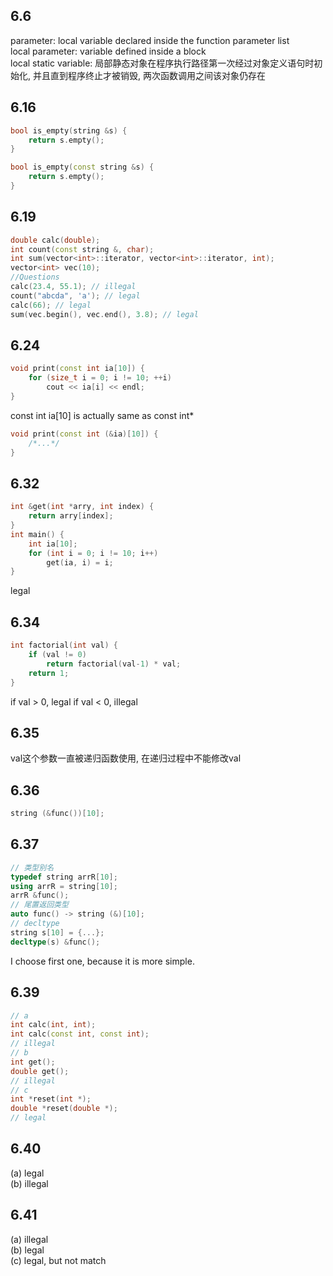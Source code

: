 ## 6.6
parameter: local variable declared inside the function parameter list  
local parameter: variable defined inside a block  
local static variable: 局部静态对象在程序执行路径第一次经过对象定义语句时初始化, 并且直到程序终止才被销毁, 两次函数调用之间该对象仍存在  
## 6.16
```c++
bool is_empty(string &s) {
    return s.empty();
}
```
```c++
bool is_empty(const string &s) {
    return s.empty();
}
```
## 6.19
```c++
double calc(double);
int count(const string &, char);
int sum(vector<int>::iterator, vector<int>::iterator, int);
vector<int> vec(10);
//Questions
calc(23.4, 55.1); // illegal
count("abcda", 'a'); // legal
calc(66); // legal
sum(vec.begin(), vec.end(), 3.8); // legal
```
## 6.24
```c++
void print(const int ia[10]) {
    for (size_t i = 0; i != 10; ++i)
        cout << ia[i] << endl;
}
```
const int ia[10] is actually same as const int*  
```c++
void print(const int (&ia)[10]) {
    /*...*/
}
```
## 6.32
```c++
int &get(int *arry, int index) {
    return arry[index];
}
int main() {
    int ia[10];
    for (int i = 0; i != 10; i++)
        get(ia, i) = i;
}
```
legal
## 6.34
```c++
int factorial(int val) {
    if (val != 0)
        return factorial(val-1) * val;
    return 1;
}
```
if val > 0, legal
if val < 0, illegal
## 6.35
val这个参数一直被递归函数使用, 在递归过程中不能修改val
## 6.36
```c++
string (&func())[10];
```
## 6.37
```c++
// 类型别名
typedef string arrR[10];
using arrR = string[10];
arrR &func();
// 尾置返回类型
auto func() -> string (&)[10];
// decltype
string s[10] = {...};
decltype(s) &func();
```
I choose first one, because it is more simple.
## 6.39
```c++
// a
int calc(int, int);
int calc(const int, const int);
// illegal
// b
int get();
double get();
// illegal
// c
int *reset(int *);
double *reset(double *);
// legal
```
## 6.40
(a) legal  
(b) illegal
## 6.41
(a) illegal  
(b) legal  
(c) legal, but not match